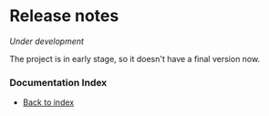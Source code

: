 # Release notes

*Under development*  

The project is in early stage, so it doesn't have a final version now. 

### Documentation Index

- [Back to index](GET-STARTED.md)
